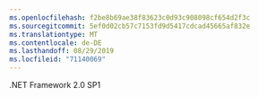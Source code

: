 ```yaml
---
ms.openlocfilehash: f2be8b69ae38f83623c0d93c908098cf654d2f3c
ms.sourcegitcommit: 5ef0d02cb57c7153fd9d5417cdcad45665af832e
ms.translationtype: MT
ms.contentlocale: de-DE
ms.lasthandoff: 08/29/2019
ms.locfileid: "71140069"
---
```

.NET Framework 2.0 SP1